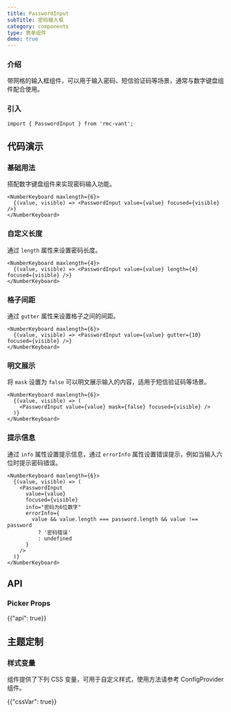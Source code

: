 ```yaml
---
title: PasswordInput
subTitle: 密码输入框
category: components
type: 表单组件
demo: true
---
```


### 介绍

带网格的输入框组件，可以用于输入密码、短信验证码等场景，通常与数字键盘组件配合使用。

### 引入

```tsx
import { PasswordInput } from 'rmc-vant';
```

## 代码演示

### 基础用法

搭配数字键盘组件来实现密码输入功能。

```tsx
<NumberKeyboard maxlength={6}>
  {(value, visible) => <PasswordInput value={value} focused={visible} />}
</NumberKeyboard>
```

### 自定义长度

通过 `length` 属性来设置密码长度。

```tsx
<NumberKeyboard maxlength={4}>
  {(value, visible) => <PasswordInput value={value} length={4} focused={visible} />}
</NumberKeyboard>
```

### 格子间距

通过 `gutter` 属性来设置格子之间的间距。

```tsx
<NumberKeyboard maxlength={6}>
  {(value, visible) => <PasswordInput value={value} gutter={10} focused={visible} />}
</NumberKeyboard>
```

### 明文展示

将 `mask` 设置为 `false` 可以明文展示输入的内容，适用于短信验证码等场景。

```tsx
<NumberKeyboard maxlength={6}>
  {(value, visible) => (
    <PasswordInput value={value} mask={false} focused={visible} />
  )}
</NumberKeyboard>
```

### 提示信息

通过 `info` 属性设置提示信息，通过 `errorInfo` 属性设置错误提示，例如当输入六位时提示密码错误。

```tsx
<NumberKeyboard maxlength={6}>
  {(value, visible) => (
    <PasswordInput
      value={value}
      focused={visible}
      info="密码为6位数字"
      errorInfo={
        value && value.length === password.length && value !== password
          ? '密码错误'
          : undefined
      }
    />
  )}
</NumberKeyboard>
```

## API

### Picker Props

{{"api": true}}

## 主题定制

### 样式变量

组件提供了下列 CSS 变量，可用于自定义样式，使用方法请参考 ConfigProvider 组件。

{{"cssVar": true}}
